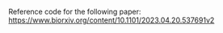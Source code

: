 Reference code for the following paper: https://www.biorxiv.org/content/10.1101/2023.04.20.537691v2
